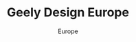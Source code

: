 ---
layout: gallery
lang: en
title: Geely Design Europe
permalink: /geely-design-europe/

subtitle: Europe

standard:
  title: Geely Design Europe
  text: The fast development of our Gothenburg studio happen together with the launch of Lynk & Co. A new brand that is tailored to young, urban, tech-savvy customers. Today we are more than 200 people who work with coming LYNK & CO products.

portfolio: [
  {
    type: image,
    image: gallery/europe/gallery_europe_04.jpg
  },
  {
    type: image,
    image: gallery/europe/gallery_europe_05.jpg
  },
  {
    type: quote,
    text: We prefer to see competition between ideas rather than people,
  name: Andreas Nilsson, SVP Geely Design Sweden 
  },
  {
    type: image,
    image: gallery/europe/gallery_europe_06.jpg
  },
  {
    type: image,
    image: gallery/europe/gallery_europe_07.jpg
  },
  {
    type: quote,
    text: We prefer to see competition between ideas rather than people,
  name: Andreas Nilsson, SVP Geely Design Sweden 
  },
  {
    type: image,
    image: gallery/europe/gallery_europe_08.jpg
  },
  {
    type: image,
    image: gallery/europe/gallery_europe_09.jpg
  },
  {
    type: quote,
    text: We prefer to see competition between ideas rather than people,
  name: Andreas Nilsson, SVP Geely Design Sweden 
  },
  {
    type: image,
    image: gallery/europe/gallery_europe_10.jpg
  },
  {
    type: image,
    image: gallery/europe/gallery_europe_11.jpg
  },
  {
    type: quote,
    text: We prefer to see competition between ideas rather than people,
  name: Andreas Nilsson, SVP Geely Design Sweden 
  },
  {
    type: image,
    image: gallery/europe/gallery_europe_12.jpg
  },
  {
    type: image,
    image: gallery/europe/gallery_europe_13.jpg
  },
  {
    type: quote,
    text: We prefer to see competition between ideas rather than people,
  name: Andreas Nilsson, SVP Geely Design Sweden 
  },
  {
    type: image,
    image: gallery/europe/gallery_europe_14.jpg
  },
  {
    type: image,
    image: gallery/europe/gallery_europe_15.jpg
  },
  {
    type: quote,
    text: We prefer to see competition between ideas rather than people,
  name: Andreas Nilsson, SVP Geely Design Sweden 
  },
  {
    type: image,
    image: gallery/europe/gallery_europe_16.jpg
  },
  {
    type: image,
    image: gallery/europe/gallery_europe_17.jpg
  }
]
---
